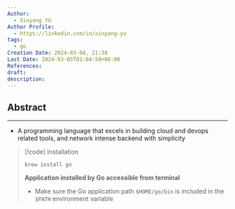 ```yaml
---
Author:
  - Xinyang YU
Author Profile:
  - https://linkedin.com/in/xinyang-yu
tags:
  - go
Creation Date: 2024-03-04, 21:38
Last Date: 2024-03-05T01:04:50+08:00
References: 
draft: 
description: 
---
```

## Abstract
---
- A programming language that excels in building cloud and devops related tools, and network intense backend with simplicity

>[!code] Installation
> ```
> brew install go
> ```
> 
> **Application installed by Go accessible from terminal**
> - Make sure the Go application path `$HOME/go/bin` is included in the `$PATH` environment variable




